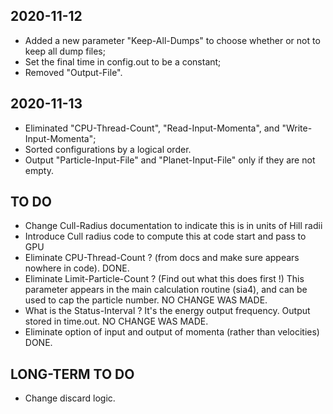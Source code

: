 ## 2020-11-12
* Added a new parameter "Keep-All-Dumps" to choose whether or not to keep all dump files;
* Set the final time in config.out to be a constant;
* Removed "Output-File".

## 2020-11-13
* Eliminated "CPU-Thread-Count", "Read-Input-Momenta", and "Write-Input-Momenta";
* Sorted configurations by a logical order.
* Output "Particle-Input-File" and "Planet-Input-File" only if they are not empty.

## TO DO
* Change Cull-Radius documentation to indicate this is in units of Hill radii
* Introduce Cull radius code to compute this at code start and pass to GPU
* Eliminate CPU-Thread-Count ?  (from docs and make sure appears nowhere in code). DONE.
* Eliminate Limit-Particle-Count ?  (Find out what this does first !)
This parameter appears in the main calculation routine (sia4), and can be used to cap the particle number. NO CHANGE WAS MADE.
* What is the Status-Interval ?
It's the energy output frequency. Output stored in time.out. NO CHANGE WAS MADE.
* Eliminate option of input and output of momenta (rather than velocities) DONE.


## LONG-TERM TO DO
* Change discard logic.